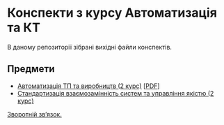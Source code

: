 # Конспекти з курсу Автоматизація та КТ

В даному репозиторії зібрані вихідні файли конспектів.

## Предмети

- [Автоматизація ТП та виробництв (2 курс)](automation-tp-and-manufacuring)
  [[PDF](automation-tp-and-manufacuring/build/build.pdf)]
- [Стандартизація взаємозамінність систем та управління якістю (2 курс)](si-and-qm)

[Зворотній зв’язок.](mailto:linevich.net@gmail.com)
